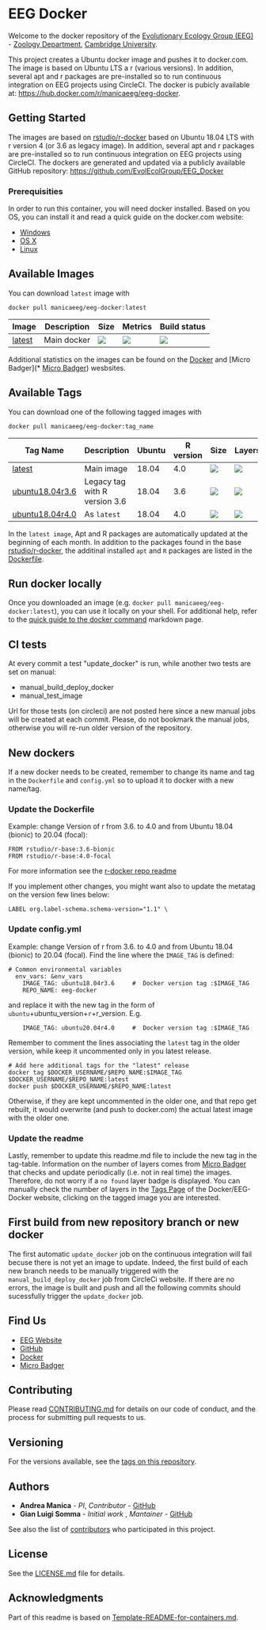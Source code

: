 # EEG Docker

Welcome to the docker repository of the [Evolutionary Ecology Group (EEG)](http://www.eeg.zoo.cam.ac.uk/) - [Zoology Department](http://www.zoo.cam.ac.uk), [Cambridge University](http://www.cam.ac.uk).

This project creates a Ubuntu docker image and pushes it to docker.com.
The image is based on Ubuntu LTS a r (various versions). In addition, several apt and r packages are pre-installed so to run continuous integration on EEG projects using CircleCI. 
The docker is pubicly available at: https://hub.docker.com/r/manicaeeg/eeg-docker. 

## Getting Started

The images are based on [rstudio/r-docker](https://github.com/rstudio/r-docker) based on Ubuntu 18.04 LTS with r version 4 (or 3.6 as legacy image). In addition, several apt and r packages are pre-installed so to run continuous integration on EEG projects using CircleCI. The dockers are generated and updated via a publicly available GitHub repository: https://github.com/EvolEcolGroup/EEG_Docker


### Prerequisities

In order to run this container, you will need docker installed. Based on you OS, you can install it and read a quick guide on the docker.com website:

* [Windows](https://docs.docker.com/windows/started)
* [OS X](https://docs.docker.com/mac/started/)
* [Linux](https://docs.docker.com/linux/started/)

[comment]: <> (### Usage)
[comment]: <> (#### Container Parameters #### Environment Variables #### Volumes #### Useful File Locations)

## Available Images 

You can download `latest` image with

```docker pull manicaeeg/eeg-docker:latest```

Image            | Description                               | Size   | Metrics | Build status 
---------------- | ----------------------------------------- | ------ | ------- | --------------
[latest](https://hub.docker.com/repository/docker/manicaeeg/eeg-docker/) | Main docker | [![](https://img.shields.io/docker/image-size/manicaeeg/eeg-docker/latest?style=plastic)](#) | [![](https://img.shields.io/docker/pulls/manicaeeg/eeg-docker?style=plastic)](#) | [![](https://img.shields.io/docker/automated/manicaeeg/eeg-docker?style=plastic)](#)

Additional statistics on the images can be found on the [Docker](https://hub.docker.com/r/manicaeeg/eeg-docker) and [Micro Badger](* [Micro Badger](https://microbadger.com/images/manicaeeg/eeg-docker)) wesbsites.

## Available Tags

You can download one of the following tagged images with

```docker pull manicaeeg/eeg-docker:tag_name```

Tag Name        | Description                               |Ubuntu | R version | Size   | Layers
---------------- | ----------------------------------------- | -------- | ------| ------- | ------- 
[latest](https://hub.docker.com/repository/docker/manicaeeg/eeg-docker/) | Main image | 18.04 | 4.0 |[![](https://img.shields.io/docker/image-size/manicaeeg/eeg-docker/latest?style=plastic)](#) | [![](https://img.shields.io/microbadger/layers/manicaeeg/eeg-docker/latest?style=plastic)](#)
[ubuntu18.04r3.6](https://hub.docker.com/repository/docker/manicaeeg/eeg-docker/) | Legacy tag with R version 3.6 | 18.04 | 3.6 | [![](https://img.shields.io/docker/image-size/manicaeeg/eeg-docker/ubuntu18.04r3.6?style=plastic)](#) | [![](https://img.shields.io/microbadger/layers/manicaeeg/eeg-docker/ubuntu18.04r3.6?style=plastic)](#)
[ubuntu18.04r4.0](https://hub.docker.com/repository/docker/manicaeeg/eeg-docker/) | As `latest` | 18.04 | 4.0 |![](https://img.shields.io/docker/image-size/manicaeeg/eeg-docker/ubuntu18.04r4.0?style=plastic) | [![](https://img.shields.io/microbadger/layers/manicaeeg/eeg-docker/ubuntu18.04r4.0?style=plastic)](#)


[comment]: <> (## Built With)
[comment]: <> (List the software and the version numbers that are in this container v0.3.2)

In the `latest image`, Apt and R packages are automatically updated at the beginning of each month.
In addition to the packages found in the base [rstudio/r-docker](https://github.com/rstudio/r-docker), the additinal installed `apt` and `R` packages are listed in the [Dockerfile](https://github.com/EvolEcolGroup/EEG_Docker/blob/master/Dockerfile).

## Run docker locally

Once you downloaded an image (e.g. `docker pull manicaeeg/eeg-docker:latest`), you can use it locally on your shell.
For additional help, refer to the [quick guide to the docker command](Docker-quick-guide.md) markdown page.

## CI tests 

At every commit a test "update_docker" is run, while another two tests are set on manual:
- manual_build_deploy_docker
- manual_test_image

Url for those tests (on circleci) are not posted here since a new manual jobs will be created at each commit. Please, do not bookmark the manual jobs, otherwise you will re-run older version of the repository.

## New dockers

If a new docker needs to be created, remember to change its name and tag in the  `Dockerfile` and `config.yml` so to upload it to docker with a new name/tag. 

### Update the Dockerfile

Example: change Version of r from 3.6. to 4.0 and from Ubuntu 18.04 (bionic) to 20.04 (focal):

```
FROM rstudio/r-base:3.6-bionic 
FROM rstudio/r-base:4.0-focal 
```

For more information see the [r-docker repo readme](https://github.com/rstudio/r-docker)

If you implement other changes, you might want also to update the metatag on the version few lines below:

```
LABEL org.label-schema.schema-version="1.1" \
```
### Update config.yml

Example: change Version of r from 3.6. to 4.0 and from Ubuntu 18.04 (bionic) to 20.04 (focal).
Find the line where the `IMAGE_TAG` is defined:
```
# Common environmental variables
  env_vars: &env_vars
    IMAGE_TAG: ubuntu18.04r3.6     #  Docker version tag :$IMAGE_TAG
    REPO_NAME: eeg-docker
```
and replace it with the new tag in the form of `ubuntu`+ubuntu_version+`r`+r_version. E.g. 
```
    IMAGE_TAG: ubuntu20.04r4.0     #  Docker version tag :$IMAGE_TAG
```

Remember to comment the lines associating the `latest` tag in the older version, while keep it uncommented only in you latest release. 
```
# Add here additional tags for the "latest" release
docker tag $DOCKER_USERNAME/$REPO_NAME:$IMAGE_TAG $DOCKER_USERNAME/$REPO_NAME:latest
docker push $DOCKER_USERNAME/$REPO_NAME:latest 
```
Otherwise, if they are kept uncommented in the older one, and that repo get rebuilt, it would overwrite (and push to docker.com) the actual latest image with the older one.

### Update the readme

Lastly, remember to update this readme.md file to include the new tag in the tag-table. Information on the number of layers comes from [Micro Badger](https://microbadger.com/images/manicaeeg/eeg-docker) that checks and update periodically (i.e. not in real time) the images. Therefore, do not worry if a `no found` layer badge is displayed. You can manually check the number of layers in the [Tags Page](https://hub.docker.com/repository/docker/manicaeeg/eeg-docker/tags) of the   Docker/EEG-Docker website, clicking on the tagged image you are interested.

## First build from new repository branch or new docker 
The first automatic `update_docker` job on the continuous integration will fail becuse there is not yet an image to update.
Indeed, the first build of each new branch needs to be manually triggered with the `manual_build_deploy_docker` job from CircleCi website. If there are no errors, the image is built and push and all the following commits should sucessfully trigger the `update_docker` job.

## Find Us

* [EEG Website](http://www.eeg.zoo.cam.ac.uk/)
* [GitHub](https://github.com/EvolEcolGroup/EEG_Docker)
* [Docker](https://hub.docker.com/r/manicaeeg/eeg-docker)
* [Micro Badger](https://microbadger.com/images/manicaeeg/eeg-docker)

## Contributing

Please read [CONTRIBUTING.md](https://github.com/EvolEcolGroup/EEG_Docker/CONTRIBUTING.md) for details on our code of conduct, and the process for submitting pull requests to us.

## Versioning

For the versions available, see the [tags on this repository](https://github.com/EvolEcolGroup/EEG_Docker/tags). 

## Authors

* **Andrea Manica** - *PI*, *Contributor* - [GitHub](https://github.com/dramanica)
* **Gian Luigi Somma** - *Initial work* , *Mantainer* - [GitHub](https://github.com/orion434)

See also the list of [contributors](https://github.com/EvolEcolGroup/EEG_Docker/graphs/contributors) who 
participated in this project.

## License

[comment]: <> (This project is licensed under the MIT License - )
See the [LICENSE.md](https://github.com/EvolEcolGroup/EEG_Docker/LICENSE.md) file for details.

## Acknowledgments

Part of this readme is based on [Template-README-for-containers.md](https://gist.github.com/PurpleBooth/ea518ae68a49029bae95#file-template-readme-for-containers-md).